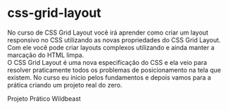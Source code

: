 # css-grid-layout
No curso de CSS Grid Layout você irá aprender como criar um layout responsivo no CSS utilizando as novas propriedades do CSS Grid Layout.
Com ele você pode criar layouts complexos utilizando e ainda manter a marcação do HTML limpa.  
O CSS Grid Layout é uma nova especificação do CSS e ela veio para resolver praticamente todos os problemas de posicionamento 
na tela que existem. No curso eu inicio pelos fundamentos e depois vamos para a prática criando um projeto real do zero.


Projeto Prático Wildbeast
